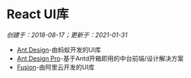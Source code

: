 # React UI库

*创建于：2018-08-17；更新于：2021-01-31*

- [Ant Design](https://ant.design/index-cn)-由蚂蚁开发的UI库
- [Ant Design Pro](https://pro.ant.design/index-cn)-基于Antd开箱即用的中台前端/设计解决方案
- [Fusion](https://fusion.design/)-由阿里云开发的UI库